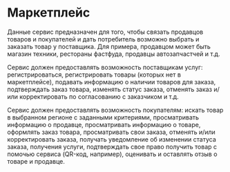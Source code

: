 # Маркетплейс

Данные сервис предназначен для того, чтобы связать продавцов товаров и покупателей и дать потребитель возможно выбрать и заказать товар у поставщика.
Для примера, продавцом может быть магазин техники, рестораны фастфуда, продавцы автозапчастчей и т.д.

Сервис должен предоставлять возможность поставщикам услуг: регистрироваться, регистрировать товары (которых нет в маркетплейсе), подавать информацию о наличии товаров для заказа, подтверждать заказ товара, изменять статус заказа, отменять заказ и/или корректировать по согласованию с заказчиком и т.д.

Сервис должен предоставлять возможность покупателям: искать товар в выбранном регионе с заданными критериями, просматривать информацию о продавце, просматривать информацию о товаре, оформлять заказ товара, просматривать свои заказа, отменять и/или корректировать заказа, получать уведомление об изменении статуса заказа, получения услуги, подтверждать свое право получить товар с помочью сервиса (QR-код, например), оценивать и оставлять отзыв о товаре и продавце.
